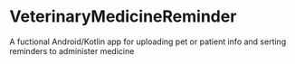 # VeterinaryMedicineReminder
A fuctional Android/Kotlin app for uploading pet or patient info and serting reminders to administer medicine
